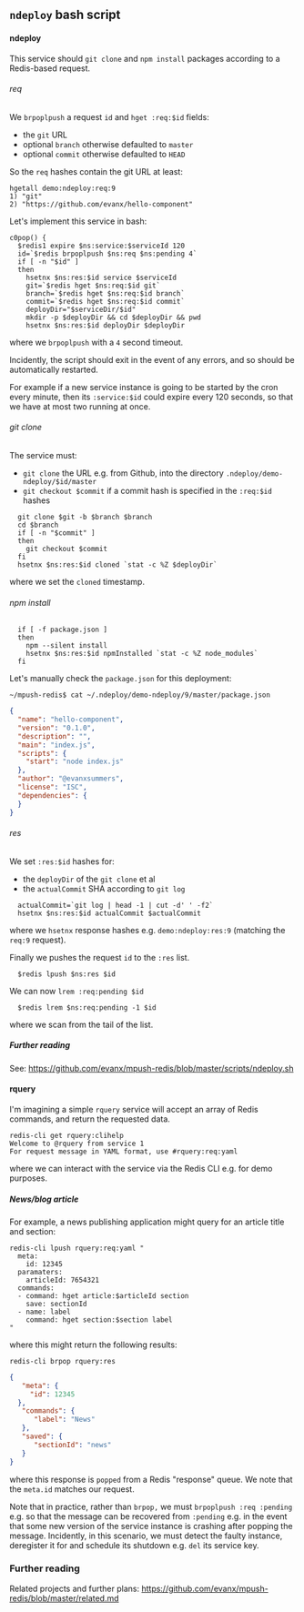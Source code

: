 

## `ndeploy` bash script

#### ndeploy

This service should `git clone` and `npm install` packages according to a Redis-based request.

###### req

We `brpoplpush` a request `id` and `hget :req:$id` fields:
- the `git` URL
- optional `branch` otherwise defaulted to `master`
- optional `commit` otherwise defaulted to `HEAD`

So the `req` hashes contain the git URL at least:
```
hgetall demo:ndeploy:req:9
1) "git"
2) "https://github.com/evanx/hello-component"
```

Let's implement this service in bash:
```shell
c0pop() {
  $redis1 expire $ns:service:$serviceId 120
  id=`$redis brpoplpush $ns:req $ns:pending 4`
  if [ -n "$id" ]
  then
    hsetnx $ns:res:$id service $serviceId
    git=`$redis hget $ns:req:$id git`
    branch=`$redis hget $ns:req:$id branch`
    commit=`$redis hget $ns:req:$id commit`
    deployDir="$serviceDir/$id"
    mkdir -p $deployDir && cd $deployDir && pwd
    hsetnx $ns:res:$id deployDir $deployDir
```
where we `brpoplpush` with a `4` second timeout.

Incidently, the script should exit in the event of any errors, and so should be automatically restarted.

For example if a new service instance is going to be started by the cron every minute, then its `:service:$id` could expire every 120 seconds, so that we have at most two running at once.


###### git clone

The service must:
- `git clone` the URL e.g. from Github, into the directory `.ndeploy/demo-ndeploy/$id/master`
- `git checkout $commit` if a commit hash is specified in the `:req:$id` hashes

```shell
  git clone $git -b $branch $branch
  cd $branch
  if [ -n "$commit" ]
  then
    git checkout $commit
  fi
  hsetnx $ns:res:$id cloned `stat -c %Z $deployDir`
```
where we set the `cloned` timestamp.

###### npm install

```shell  
  if [ -f package.json ]
  then
    npm --silent install
    hsetnx $ns:res:$id npmInstalled `stat -c %Z node_modules`
  fi
```

Let's manually check the `package.json` for this deployment:
```shell
~/mpush-redis$ cat ~/.ndeploy/demo-ndeploy/9/master/package.json
```
```json
{
  "name": "hello-component",
  "version": "0.1.0",
  "description": "",
  "main": "index.js",
  "scripts": {
    "start": "node index.js"
  },
  "author": "@evanxsummers",
  "license": "ISC",
  "dependencies": {
  }
}
```

###### res

We set `:res:$id` hashes for:
 - the `deployDir` of the `git clone` et al
 - the `actualCommit` SHA according to `git log`

```shell
  actualCommit=`git log | head -1 | cut -d' ' -f2`
  hsetnx $ns:res:$id actualCommit $actualCommit
```
where we `hsetnx` response hashes e.g. `demo:ndeploy:res:9` (matching the `req:9` request).

Finally we pushes the request `id` to the `:res` list.
```shell
  $redis lpush $ns:res $id
```
We can now `lrem :req:pending $id`
```shell
  $redis lrem $ns:req:pending -1 $id
```
where we scan from the tail of the list.


##### Further reading

See: https://github.com/evanx/mpush-redis/blob/master/scripts/ndeploy.sh


#### rquery

I'm imagining a simple `rquery` service will accept an array of Redis commands, and return the requested data.

```shell
redis-cli get rquery:clihelp
Welcome to @rquery from service 1
For request message in YAML format, use #rquery:req:yaml  
```
where we can interact with the service via the Redis CLI e.g. for demo purposes.


##### News/blog article

For example, a news publishing application might query for an article title and section:
```shell
redis-cli lpush rquery:req:yaml "
  meta:
    id: 12345
  paramaters:
    articleId: 7654321
  commands:
  - command: hget article:$articleId section
    save: sectionId
  - name: label
    command: hget section:$section label
"
```

where this might return the following results:
```
redis-cli brpop rquery:res
```
```json
{
   "meta": {
     "id": 12345
  },
   "commands": {
      "label": "News"
   },
   "saved": {
      "sectionId": "news"
   }
}   
```
where this response is `popped` from a Redis "response" queue. We note that the `meta.id` matches our request.

Note that in practice, rather than `brpop,` we must `brpoplpush :req :pending` e.g. so that the message can be recovered from `:pending` e.g. in the event that some new version of the service instance is crashing after popping the message. Incidently, in this scenario, we must detect the faulty instance, deregister it for and schedule its shutdown e.g. `del` its service key.


### Further reading

Related projects and further plans: https://github.com/evanx/mpush-redis/blob/master/related.md
